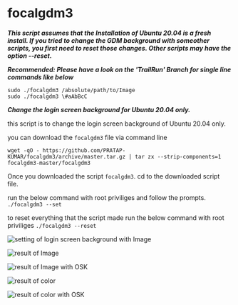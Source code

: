 
# focalgdm3

_**This script assumes that the Installation of Ubuntu 20.04 is a fresh install. If you tried to change the GDM background with someother scripts, you first need to reset those changes. Other scripts may have the option --reset.**_

_**Recommended: Please have a look on the 'TrailRun' Branch for single line commands like below**_
````
sudo ./focalgdm3 /absolute/path/to/Image
sudo ./focalgdm3 \#aAbBcC
````

_**Change the login screen background for Ubuntu 20.04 only.**_

this script is to change the login screen background of Ubuntu 20.04 only.

you can download the `focalgdm3` file via command line

    wget -qO - https://github.com/PRATAP-KUMAR/focalgdm3/archive/master.tar.gz | tar zx --strip-components=1 focalgdm3-master/focalgdm3

Once you downloaded the script `focalgdm3`. cd to the downloaded script file.

run the below command with root priviliges and follow the prompts.
`./focalgdm3 --set`

to reset everything that the script made
run the below command with root priviliges
`./focalgdm3 --reset`

![setting of login screen background with Image](https://i.stack.imgur.com/OeuO5.gif)

![result of Image](https://i.stack.imgur.com/ssYjj.png)

![result of Image with OSK](https://i.stack.imgur.com/xcpwT.png)

![result of color](https://i.stack.imgur.com/KmliD.png)

![result of color with OSK](https://i.stack.imgur.com/TFWP5.png)
